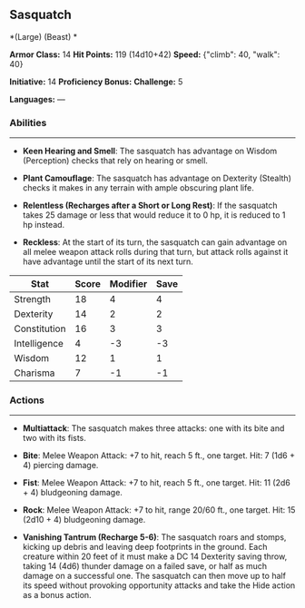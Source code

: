 ## Sasquatch
*(Large) (Beast) *

**Armor Class:** 14
**Hit Points:** 119 (14d10+42)
**Speed:** {"climb": 40, "walk": 40}

**Initiative:** 14
**Proficiency Bonus:**
**Challenge:** 5

**Languages:** —

### Abilities
 --- 
- **Keen Hearing and Smell**: The sasquatch has advantage on Wisdom (Perception) checks that rely on hearing or smell.

- **Plant Camouflage**: The sasquatch has advantage on Dexterity (Stealth) checks it makes in any terrain with ample obscuring plant life.

- **Relentless (Recharges after a Short or Long Rest)**: If the sasquatch takes 25 damage or less that would reduce it to 0 hp, it is reduced to 1 hp instead.

- **Reckless**: At the start of its turn, the sasquatch can gain advantage on all melee weapon attack rolls during that turn, but attack rolls against it have advantage until the start of its next turn.



| Stat | Score | Modifier | Save |
| ---- | ---- | ---- | ---- |
| Strength | 18 | 4 | 4 |
| Dexterity | 14 | 2 | 2 |
| Constitution | 16 | 3 | 3 |
| Intelligence | 4 | -3 | -3 |
| Wisdom | 12 | 1 | 1 |
| Charisma | 7 | -1 | -1 |

### Actions
 --- 
- **Multiattack**: The sasquatch makes three attacks: one with its bite and two with its fists.

- **Bite**: Melee Weapon Attack: +7 to hit, reach 5 ft., one target. Hit: 7 (1d6 + 4) piercing damage.

- **Fist**: Melee Weapon Attack: +7 to hit, reach 5 ft., one target. Hit: 11 (2d6 + 4) bludgeoning damage.

- **Rock**: Melee Weapon Attack: +7 to hit, range 20/60 ft., one target. Hit: 15 (2d10 + 4) bludgeoning damage.

- **Vanishing Tantrum (Recharge 5-6)**: The sasquatch roars and stomps, kicking up debris and leaving deep footprints in the ground. Each creature within 20 feet of it must make a DC 14 Dexterity saving throw, taking 14 (4d6) thunder damage on a failed save, or half as much damage on a successful one. The sasquatch can then move up to half its speed without provoking opportunity attacks and take the Hide action as a bonus action.

